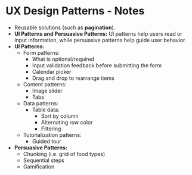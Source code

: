 # UX Design Patterns - Notes

- Reusable solutions (such as **pagination**).
- **UI Patterns and Persuasive Patterns:** UI patterns help users read or input information, while persuasive patterns help guide user behavior.
- **UI Patterns:**
  - Form patterns:
    - What is optional/required
    - Input validation feedback before submitting the form
    - Calendar picker
    - Drag and drop to rearrange items
  - Content patterns:
    - Image slider
    - Tabs
  - Data patterns:
    - Table data:
      - Sort by column
      - Alternating row color
      - Filtering
  - Tutorialization patterns:
    - Guided tour
- **Persuasive Patterns:**
  - Chunking (i.e. grid of food types)
  - Sequential steps
  - Gamification
